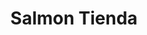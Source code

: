 ---
title: "Salmon Tienda"
url: /ciudad-autonoma-de-buenos-aires/salmon-tienda/
shop: Haushaltsartikel
---